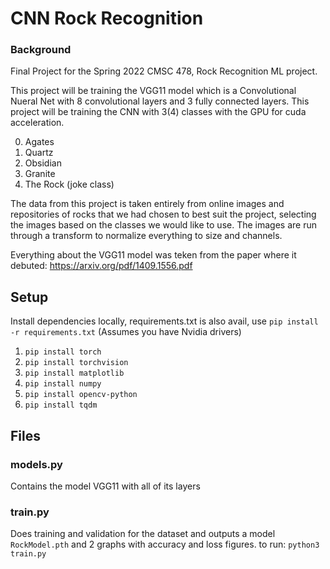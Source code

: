 # CNN Rock Recognition
### Background
Final Project for the Spring 2022 CMSC 478, Rock Recognition ML project.

This project will be training the VGG11 model which is a Convolutional Nueral Net with 8 convolutional layers and 3 fully connected layers. This project will be training the CNN with 3(4) classes with the GPU for cuda acceleration.

0. Agates
1. Quartz
2. Obsidian
3. Granite
4. The Rock (joke class)

The data from this project is taken entirely from online images and repositories of rocks that we had chosen to best suit the project, selecting the images based on the classes we would like to use. The images are run through a transform to normalize everything to size and channels.

Everything about the VGG11 model was teken from the paper where it debuted: https://arxiv.org/pdf/1409.1556.pdf

## Setup
Install dependencies locally, requirements.txt is also avail, use `pip install -r requirements.txt` (Assumes you have Nvidia drivers)
1. `pip install torch`
2. `pip install torchvision`
3. `pip install matplotlib` 
4. `pip install numpy`
5. `pip install opencv-python`
6. `pip install tqdm`


## Files
### models.py
Contains the model VGG11 with all of its layers

### train.py
Does training and validation for the dataset and outputs a model `RockModel.pth` and 2 graphs with accuracy and loss figures.
to run: `python3 train.py`
